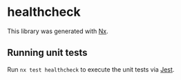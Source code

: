 # healthcheck

This library was generated with [Nx](https://nx.dev).

## Running unit tests

Run `nx test healthcheck` to execute the unit tests via [Jest](https://jestjs.io).
